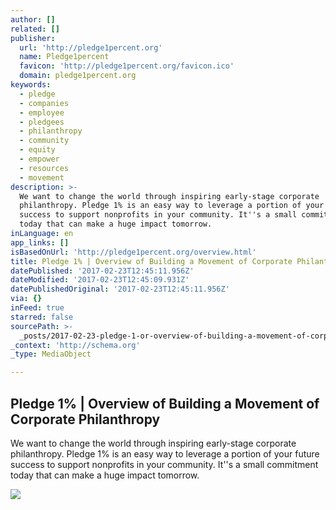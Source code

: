 ```yaml
---
author: []
related: []
publisher:
  url: 'http://pledge1percent.org'
  name: Pledge1percent
  favicon: 'http://pledge1percent.org/favicon.ico'
  domain: pledge1percent.org
keywords:
  - pledge
  - companies
  - employee
  - pledgees
  - philanthropy
  - community
  - equity
  - empower
  - resources
  - movement
description: >-
  We want to change the world through inspiring early-stage corporate
  philanthropy. Pledge 1% is an easy way to leverage a portion of your future
  success to support nonprofits in your community. It''s a small commitment
  today that can make a huge impact tomorrow.
inLanguage: en
app_links: []
isBasedOnUrl: 'http://pledge1percent.org/overview.html'
title: Pledge 1% | Overview of Building a Movement of Corporate Philanthropy
datePublished: '2017-02-23T12:45:11.956Z'
dateModified: '2017-02-23T12:45:09.931Z'
datePublishedOriginal: '2017-02-23T12:45:11.956Z'
via: {}
inFeed: true
starred: false
sourcePath: >-
  _posts/2017-02-23-pledge-1-or-overview-of-building-a-movement-of-corporate-phi.md
_context: 'http://schema.org'
_type: MediaObject

---
```

<article style=""><h1>Pledge 1% | Overview of Building a Movement of Corporate Philanthropy</h1><p>We want to change the world through inspiring early-stage corporate philanthropy. Pledge 1% is an easy way to leverage a portion of your future success to support nonprofits in your community. It''s a small commitment today that can make a huge impact tomorrow.</p><img src="http://pledge1percent.org/_/img/footer-logo.png" /></article>